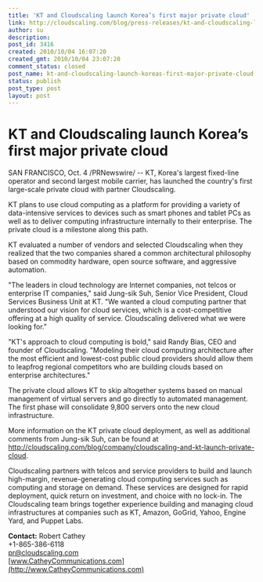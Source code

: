 ```yaml
---
title: 'KT and Cloudscaling launch Korea’s first major private cloud'
link: http://cloudscaling.com/blog/press-releases/kt-and-cloudscaling-launch-koreas-first-major-private-cloud/
author: su
description: 
post_id: 3416
created: 2010/10/04 16:07:20
created_gmt: 2010/10/04 23:07:20
comment_status: closed
post_name: kt-and-cloudscaling-launch-koreas-first-major-private-cloud
status: publish
post_type: post
layout: post
---
```


# KT and Cloudscaling launch Korea’s first major private cloud

SAN FRANCISCO, Oct. 4 /PRNewswire/ -- KT, Korea's largest fixed-line operator and second largest mobile carrier, has launched the country's first large-scale private cloud with partner Cloudscaling.

KT plans to use cloud computing as a platform for providing a variety of data-intensive services to devices such as smart phones and tablet PCs as well as to deliver computing infrastructure internally to their enterprise. The private cloud is a milestone along this path.

KT evaluated a number of vendors and selected Cloudscaling when they realized that the two companies shared a common architectural philosophy based on commodity hardware, open source software, and aggressive automation.

"The leaders in cloud technology are Internet companies, not telcos or enterprise IT companies," said Jung-sik Suh, Senior Vice President, Cloud Services Business Unit at KT. "We wanted a cloud computing partner that understood our vision for cloud services, which is a cost-competitive offering at a high quality of service. Cloudscaling delivered what we were looking for."

"KT's approach to cloud computing is bold," said Randy Bias, CEO and founder of Cloudscaling. "Modeling their cloud computing architecture after the most efficient and lowest-cost public cloud providers should allow them to leapfrog regional competitors who are building clouds based on enterprise architectures."

The private cloud allows KT to skip altogether systems based on manual management of virtual servers and go directly to automated management. The first phase will consolidate 9,800 servers onto the new cloud infrastructure.

More information on the KT private cloud deployment, as well as additional comments from Jung-sik Suh, can be found at <http://cloudscaling.com/blog/company/cloudscaling-and-kt-launch-private-cloud>.

Cloudscaling partners with telcos and service providers to build and launch high-margin, revenue-generating cloud computing services such as computing and storage on demand. These services are designed for rapid deployment, quick return on investment, and choice with no lock-in. The Cloudscaling team brings together experience building and managing cloud infrastructures at companies such as KT, Amazon, GoGrid, Yahoo, Engine Yard, and Puppet Labs.

**Contact:** Robert Cathey   
+1-865-386-6118   
[pr@cloudscaling.com](mailto:pr@cloudscaling.com)   
[www.CatheyCommunications.com](http://www.CatheyCommunications.com)